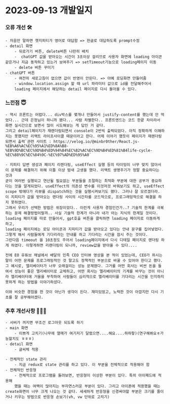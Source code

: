 # 2023-09-13 개발일지

### 오류 개선 🛠️
    - 자음만 말하면 챗지피티가 영어로 대답함 => 한글로 대답하도록 prompt수정
    - detail 화면
        - 뒤로가기 버튼, delete버튼 나란히 배치
        -  chatGPT 값을 받아오는 시간이 3초이상 걸리므로 사용자 화면에 loading 아이콘 같은거나 지금 동작하고 있는거 보여주기 => setTimeout기능으로 loading페이지 이동
        - delete 버튼 꾸미기
    - chatGPT 버튼
        - 여전히 새로고침이 없으면 값이 반영이 안된다. => 아예 로딩화면 만들어줌
        - window.location.assign 할 때 url 파라미터 값으로 id를 전달해주어서 
        loading 페이지에서 해당하는 detail 페이지로 다시 돌아올 수 있다.

### 느낀점 😇
    - 역시 프론트는 어렵다... div박스를 몇개나 만들어서 justify-content를 했는데 안 먹었다... 근데 은정님이 하니까 됐다... 사람 차별한다.. 프론트엔드는 코드 한끝 차이라서 화면 실시간으로 보면서 많이 시도해보는 게 답인 거 같다. 
    그리고 detail페이지가 재렌더링되면서 console이 2번씩 출력되었다. 아직 정확하게 이해하지는 못했지만 리액트 라이프사이클 때문이라고 한다. 어제 이야기 했듯이 페이지가 재렌더링 되면서 출력`관련 사이트 : https://velog.io/@minbr0ther/React.js-%EB%A6%AC%EC%95%A1%ED%8A%B8-%EB%9D%BC%EC%9D%B4%ED%94%84%EC%82%AC%EC%9D%B4%ED%81%B4life-cycle-%EC%88%9C%EC%84%9C-%EC%97%AD%ED%95%A0`
    
    - 지피티 답변 생성과 페이지 리렌더링, useEffect 실행 등의 타이밍이 너무 맞지 않아서
    이 문제를 해결하기 위해 이틀 이상 밤새 고생을 했다. 리액트 생명주기가 정말 중요하다는 것과 
    굳이 여러번 실행되고 연산될 필요없는 부분들을 조절하는 최적화 부분에 대한 공부가 중요하다는 것을 알게되었다. useEffect의 의존성 변수를 이것저것 바꿔보기도 하고, useEffect scope 밖에다가 리뷰를 dispatch하는 것을 실행시켜보기도 했다. 그러나 잘 모르겠더라.
    이 지피티가 값을 받아오는 랜더링 사이의 시간차를 코드적으로, 프로그래밍적으로 해결을 하지 못하였다.
    그래서 우리가 선택한 방법은 위장이었다.. 이런게 사용자 경험인건가..? 기술적 한계를 극복하는 문제 해결방법이랄까.. 사실 기술적 한계가 아니라 내가 아는 지식의 한계일 것이다.
    loading 페이지를 따로 만들어서, gpt호출 버튼을 클릭하면 loading 페이지로 이동하게 하고,
    loading 페이지에는 로딩 아이콘과 지피티가 값을 받아오고 있다는 안내 문구를 집어넣었다.
    그렇게 해서 사람들에게 기다리라는 안내를 하고 기다리는 시간을 잠시 주는 것이다.
    그런다음 timeout 을 10초정도 주어서 loading페이지에서 다시 디테일 페이지로 랜더링 하게 하였다. 이렇게하면 리랜더링이 되니까, review값을 받아올 수 있다....
    
    전에 EO 유튜브 채널에서 배달의 민족 CEO 인터뷰 영상을 본 적이 있었는데, CEO가 하시는 말이 어떤 문제를 프로그래밍적인 것 말고도 정책적인 부분으로 바꿀 수 있어야 한다고 했다. 그 예시로, 엘리베이터가 너무 오래걸리는 성능 문제였다. 그거를 어떤 회사는 비싼 돈을 들여서 성능이 좋은 엘리베이터로 교체하고, 어떤 회사는 엘리베이터의 기계를 바꾸는 것이 아니라 엘리베이터에 거울을 부착하여 사람들이 심리적으로 엘리베이터를 기다리는 시간을 인지하지 못하게 하는 방법을 이야기하셨다. 

    이와 비슷한 경험을 한 것이 아닌가 생각이 든다. 재미있었고, 노력한 것이 아깝지만 다시 기초를 잘 공부해야겠다.

### 추후 개선사항 🧗🏻‍♀️      
    - 서버가 꺼지면 무조건 로그아웃 되도록 하기
    - main 화면
        - 이쁘게 고치기(나무에 열매가 여기저기 달렸으면....해요....하하핳)(연구해봐요ㅎ가능할지도 ㅎㅎㅎ)
    - detail 화면
        - 글씨체 적용
        
    - 전체적인 state 관리
        - 지금 redux로 state 관리를 하고 있다. 이 부분을 전체적으로 적용해야 함
    - 전체적인 반응형 
        - 전체적으로 프로그램을 돌려보면, 반응형이 이상한 부분이 있다. 특히 아이패드에 적용해
        했을 때는 여백이 많아지는 부자연스러운 부분이 있다. 그리고 아이폰에 적용했을 때는 create화면이 너무 크게 나오는 것 같다. 세세하게 반응형을 신경써야할 부분은 크기를 줄이거나 키우는 방법으로 반응형 손보기(vh, vw 단위로 고치기)